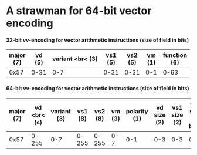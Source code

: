 # A strawman for 64-bit vector encoding

#### 32-bit vv-encoding for vector arithmetic instructions (size of field in bits)

| major <br> (7) | vd <br> (5) | variant <br< (3) | vs1 <br> (5) | vs2 <br> (5) | vm <br> (1) | function <br> (6) |
|----------------|-------------|------------------|--------------|--------------|-------------|-------------------|          
| 0x57           |  0-31       | 0-7              | 0-31         | 0-31         | 0-1         | 0-63              |

#### 64-bit vv-encoding for vector arithmetic instructions (size of field in bits)

| major <br> (7) | vd <br< (s) | variant <br> (3) | vs1 <br> (8) | vs2 <br> (8) | vm <br> (3) | polarity <br> (1) | vd size <br> (2) | vs1 size <br> (2) | vs2 size (2 bits) | LMUL (3 bits) | vtma (2 bits) | vrnd (2 bits) |function (6 bits) | suffix (7 bits) | 
|----------------|-------------|------------------|--------------|--------------|-------------|-------------------|------------------|-------------------|-------------------|---------------|---------------|---------------|------------------|-----------------|          
| 0x57           |  0-255      | 0-7              | 0-255        | 0-255        | 0-7         | 0-1               | 0-3              | 0-3               | 0-3               | 0-7           | 0-3           | 0-3           | bbbnnn           | 1111111         |
